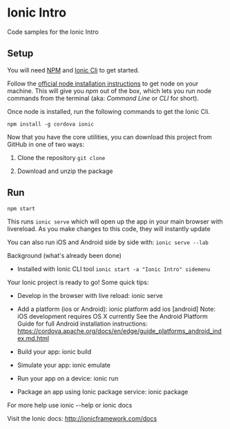# Ionic Intro

Code samples for the Ionic Intro

## Setup

You will need [NPM](https://npmjs.com) and [Ionic Cli](http://ionicframework.com/docs/cli/) to get started.

Follow the [official node installation instructions](https://docs.npmjs.com/getting-started/installing-node) to get node on your machine. This will give you *npm* out of the box, which lets you run node commands from the terminal (aka: *Command Line* or *CLI* for short).

Once node is installed, run the following commands to get the Ionic Cli.

`
npm install -g cordova ionic
`

Now that you have the core utilities, you can download this project from GitHub in one of two ways:

1) Clone the repository
`git clone `

2) Download and unzip the package

## Run

`npm start`

This runs `ionic serve` which will open up the app in your main browser with livereload. As you make changes to this code, they will instantly update 

You can also run iOS and Android side by side with: `ionic serve --lab`

Background (what's already been done)

- Installed with Ionic CLI tool
`ionic start -a "Ionic Intro" sidemenu`


Your Ionic project is ready to go! Some quick tips:

 * Develop in the browser with live reload: ionic serve

 * Add a platform (ios or Android): ionic platform add ios [android]
   Note: iOS development requires OS X currently
   See the Android Platform Guide for full Android installation instructions:
   https://cordova.apache.org/docs/en/edge/guide_platforms_android_index.md.html

 * Build your app: ionic build <PLATFORM>

 * Simulate your app: ionic emulate <PLATFORM>

 * Run your app on a device: ionic run <PLATFORM>

 * Package an app using Ionic package service: ionic package <MODE> <PLATFORM>

For more help use ionic --help or ionic docs

Visit the Ionic docs: http://ionicframework.com/docs

